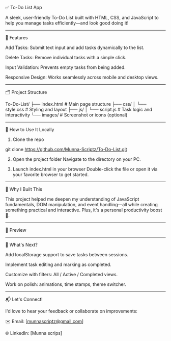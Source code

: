 ✅ To-Do List App

A sleek, user-friendly To-Do List built with HTML, CSS, and JavaScript to help you manage tasks efficiently—and look good doing it!


---

🌟 Features

Add Tasks: Submit text input and add tasks dynamically to the list.

Delete Tasks: Remove individual tasks with a simple click.

Input Validation: Prevents empty tasks from being added.

Responsive Design: Works seamlessly across mobile and desktop views.



---

🗂 Project Structure

To-Do-List/
├── index.html         # Main page structure
├── css/
│   └── style.css      # Styling and layout
├── js/
│   └── script.js      # Task logic and interactivity
└── images/            # Screenshot or icons (optional)


---

🚀 How to Use It Locally

1. Clone the repo

git clone https://github.com/Munna-Scriptz/To-Do-List.git


2. Open the project folder
Navigate to the directory on your PC.


3. Launch index.html in your browser
Double-click the file or open it via your favorite browser to get started.




---

🎨 Why I Built This

This project helped me deepen my understanding of JavaScript fundamentals, DOM manipulation, and event handling—all while creating something practical and interactive. Plus, it's a personal productivity boost 💪.


---

📸 Preview



---

🔧 What's Next?

Add localStorage support to save tasks between sessions.

Implement task editing and marking as completed.

Customize with filters: All / Active / Completed views.

Work on polish: animations, time stamps, theme switcher.



---

📬 Let's Connect!

I'd love to hear your feedback or collaborate on improvements:

✉️ Email: [munnascriptz@gmail.com]

🌐 LinkedIn: [Munna scrips]
